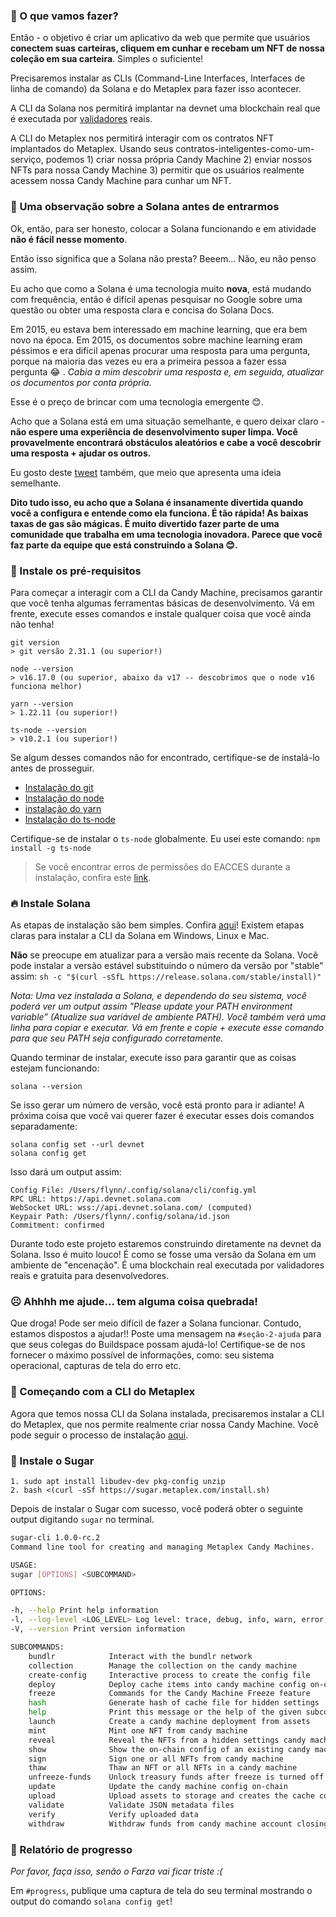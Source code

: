 ### 🦾 O que vamos fazer?

Então - o objetivo é criar um aplicativo da web que permite que usuários **conectem suas carteiras, cliquem em cunhar e recebam um NFT de nossa coleção em sua carteira**. Simples o suficiente!

Precisaremos instalar as CLIs (Command-Line Interfaces, Interfaces de linha de comando) da Solana e do Metaplex para fazer isso acontecer.

A CLI da Solana nos permitirá implantar na devnet uma blockchain real que é executada por [validadores](https://solana.com/validators) reais.

A CLI do Metaplex nos permitirá interagir com os contratos NFT implantados do Metaplex. Usando seus contratos-inteligentes-como-um-serviço, podemos 1) criar nossa própria Candy Machine 2) enviar nossos NFTs para nossa Candy Machine 3) permitir que os usuários realmente acessem nossa Candy Machine para cunhar um NFT.

### 📝 Uma observação sobre a Solana antes de entrarmos

Ok, então, para ser honesto, colocar a Solana funcionando e em atividade **não é fácil nesse momento**.

Então isso significa que a Solana não presta? Beeem... Não, eu não penso assim.

Eu acho que como a Solana é uma tecnologia muito **nova**, está mudando com frequência, então é difícil apenas pesquisar no Google sobre uma questão ou obter uma resposta clara e concisa do Solana Docs.

Em 2015, eu estava bem interessado em machine learning, que era bem novo na época. Em 2015, os documentos sobre machine learning eram péssimos e era difícil apenas procurar uma resposta para uma pergunta, porque na maioria das vezes eu era a primeira pessoa a fazer essa pergunta 😂 . _Cabia a mim descobrir uma resposta e, em seguida, atualizar os documentos por conta própria._

Esse é o preço de brincar com uma tecnologia emergente 😊.

Acho que a Solana está em uma situação semelhante, e quero deixar claro - **não espere uma experiência de desenvolvimento super limpa. Você provavelmente encontrará obstáculos aleatórios e cabe a você descobrir uma resposta + ajudar os outros.**

Eu gosto deste [tweet](https://twitter.com/armaniferrante/status/1434554725093949452) também, que meio que apresenta uma ideia semelhante.

**Dito tudo isso, eu acho que a Solana é insanamente divertida quando você a configura e entende como ela funciona. É tão rápida! As baixas taxas de gas são mágicas. É muito divertido fazer parte de uma comunidade que trabalha em uma tecnologia inovadora. Parece que você faz parte da equipe que está construindo a Solana 😊.**

### 🤖 Instale os pré-requisitos

Para começar a interagir com a CLI da Candy Machine, precisamos garantir que você tenha algumas ferramentas básicas de desenvolvimento. Vá em frente, execute esses comandos e instale qualquer coisa que você ainda não tenha!

```plaintext
git version
> git versão 2.31.1 (ou superior!)

node --version
> v16.17.0 (ou superior, abaixo da v17 -- descobrimos que o node v16 funciona melhor)

yarn --version
> 1.22.11 (ou superior!)

ts-node --version
> v10.2.1 (ou superior!)
```

Se algum desses comandos não for encontrado, certifique-se de instalá-lo antes de prosseguir.

* [Instalação do git](https://git-scm.com/book/en/v2/Getting-Started-Installing-Git)
* [Instalação do node](https://nodejs.org/en/download/)
* [instalação do yarn](https://classic.yarnpkg.com/lang/en/docs/install)
* [Instalação do ts-node](https://www.npmjs.com/package/ts-node#installation)

Certifique-se de instalar o `ts-node` globalmente. Eu usei este comando: `npm install -g ts-node`

> Se você encontrar erros de permissões do EACCES durante a instalação, confira este [link](https://docs.npmjs.com/resolving-eacces-permissions-errors-when-installing-packages-globally).

### 🔥 Instale Solana

As etapas de instalação são bem simples. Confira [aqui](https://docs.solana.com/cli/install-solana-cli-tools#use-solanas-install-tool)! Existem etapas claras para instalar a CLI da Solana em Windows, Linux e Mac.

**Não** se preocupe em atualizar para a versão mais recente da Solana. Você pode instalar a versão estável substituindo o número da versão por "stable" assim: `sh -c "$(curl -sSfL https://release.solana.com/stable/install)"`

*Nota: Uma vez instalada a Solana, e dependendo do seu sistema, você poderá ver um output assim "Please update your PATH environment variable” (Atualize sua variável de ambiente PATH). Você também verá uma linha para copiar e executar. Vá em frente e copie + execute esse comando para que seu PATH seja configurado corretamente.*

Quando terminar de instalar, execute isso para garantir que as coisas estejam funcionando:

```plaintext
solana --version
```

Se isso gerar um número de versão, você está pronto para ir adiante! A próxima coisa que você vai querer fazer é executar esses dois comandos separadamente:

```plaintext
solana config set --url devnet
solana config get
```

Isso dará um output assim:

```plaintext
Config File: /Users/flynn/.config/solana/cli/config.yml
RPC URL: https://api.devnet.solana.com
WebSocket URL: wss://api.devnet.solana.com/ (computed)
Keypair Path: /Users/flynn/.config/solana/id.json
Commitment: confirmed
```

Durante todo este projeto estaremos construindo diretamente na devnet da Solana. Isso é muito louco! É como se fosse uma versão da Solana em um ambiente de "encenação". É uma blockchain real executada por validadores reais e gratuita para desenvolvedores.

### ☹️ Ahhhh me ajude… tem alguma coisa quebrada!

Que droga! Pode ser meio difícil de fazer a Solana funcionar. Contudo, estamos dispostos a ajudar!! Poste uma mensagem na `#seção-2-ajuda` para que seus colegas do Buildspace possam ajudá-lo! Certifique-se de nos fornecer o máximo possível de informações, como: seu sistema operacional, capturas de tela do erro etc.

### 🤩 Começando com a CLI do Metaplex 

Agora que temos nossa CLI da Solana instalada, precisaremos instalar a CLI do Metaplex, que nos permite realmente criar nossa Candy Machine. Você pode seguir o processo de instalação [aqui](https://docs.metaplex.com/developer-tools/sugar/overview/installation).

### 🍬 Instale o Sugar

```plaintext
1. sudo apt install libudev-dev pkg-config unzip
2. bash <(curl -sSf https://sugar.metaplex.com/install.sh)
```

Depois de instalar o Sugar com sucesso, você poderá obter o seguinte output digitando `sugar` no terminal.

```bash
sugar-cli 1.0.0-rc.2
Command line tool for creating and managing Metaplex Candy Machines.

USAGE:
sugar [OPTIONS] <SUBCOMMAND>

OPTIONS:

-h, --help Print help information
-l, --log-level <LOG_LEVEL> Log level: trace, debug, info, warn, error, off
-V, --version Print version information

SUBCOMMANDS:
    bundlr            Interact with the bundlr network
    collection        Manage the collection on the candy machine
    create-config     Interactive process to create the config file
    deploy            Deploy cache items into candy machine config on-chain
    freeze            Commands for the Candy Machine Freeze feature
    hash              Generate hash of cache file for hidden settings
    help              Print this message or the help of the given subcommand(s)
    launch            Create a candy machine deployment from assets
    mint              Mint one NFT from candy machine
    reveal            Reveal the NFTs from a hidden settings candy machine
    show              Show the on-chain config of an existing candy machine
    sign              Sign one or all NFTs from candy machine
    thaw              Thaw an NFT or all NFTs in a candy machine
    unfreeze-funds    Unlock treasury funds after freeze is turned off or expires
    update            Update the candy machine config on-chain
    upload            Upload assets to storage and creates the cache config
    validate          Validate JSON metadata files
    verify            Verify uploaded data
    withdraw          Withdraw funds from candy machine account closing it
```

### 🚨 Relatório de progresso

*Por favor, faça isso, senão o Farza vai ficar triste :(*

Em `#progress`, publique uma captura de tela do seu terminal mostrando o output do comando `solana config get`!
